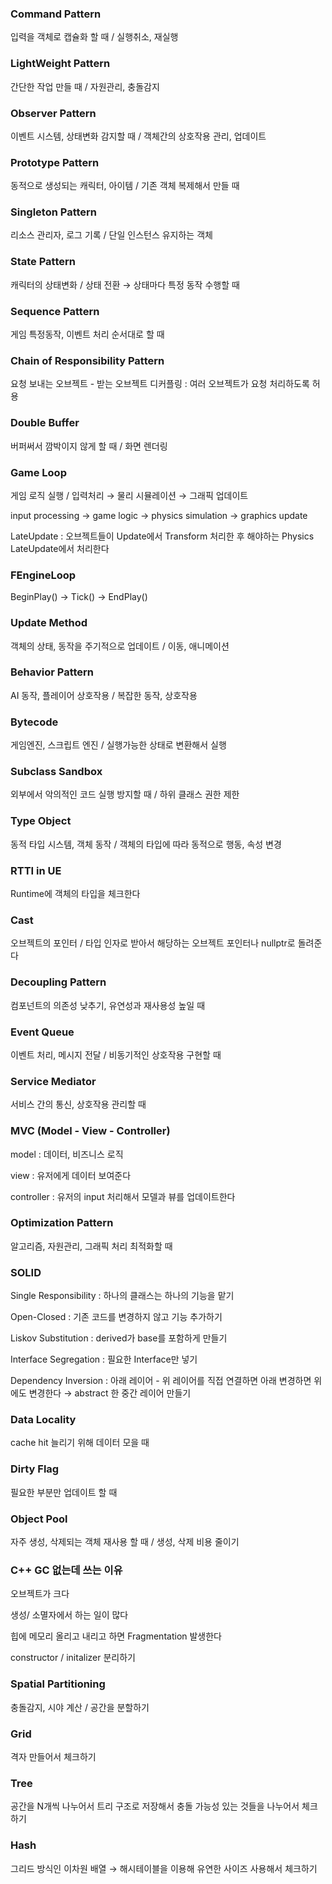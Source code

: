 ### Command Pattern

입력을 객체로 캡슐화 할 때 / 실행취소, 재실행

### LightWeight Pattern

간단한 작업 만들 때 / 자원관리, 충돌감지

### Observer Pattern

이벤트 시스템, 상태변화 감지할 때 / 객체간의 상호작용 관리, 업데이트

### Prototype Pattern

동적으로 생성되는 캐릭터, 아이템 / 기존 객체 복제해서 만들 때

### Singleton Pattern

리소스 관리자, 로그 기록 / 단일 인스턴스 유지하는 객체

### State Pattern

캐릭터의 상태변화 / 상태 전환 → 상태마다 특정 동작 수행할 때

### Sequence Pattern

게임 특정동작, 이벤트 처리 순서대로 할 때

### Chain of Responsibility Pattern

요청 보내는 오브젝트 - 받는 오브젝트 디커플링 : 여러 오브젝트가 요청 처리하도록 허용

### Double Buffer

버퍼써서 깜박이지 않게 할 때 / 화면 렌더링

### Game Loop

게임 로직 실행 / 입력처리 → 물리 시뮬레이션 → 그래픽 업데이트

input processing → game logic → physics simulation → graphics update

LateUpdate : 오브젝트들이 Update에서 Transform 처리한 후 해야하는 Physics LateUpdate에서 처리한다 

### FEngineLoop

BeginPlay() → Tick() → EndPlay()

### Update Method

객체의 상태, 동작을 주기적으로 업데이트 / 이동, 애니메이션

### Behavior Pattern

AI 동작, 플레이어 상호작용 / 복잡한 동작, 상호작용

### Bytecode

게임엔진, 스크립트 엔진 / 실행가능한 상태로 변환해서 실행

### Subclass Sandbox

외부에서 악의적인 코드 실행 방지할 때 / 하위 클래스 권한 제한

### Type Object

동적 타입 시스템, 객체 동작 / 객체의 타입에 따라 동적으로 행동, 속성 변경

### RTTI in UE

Runtime에 객체의 타입을 체크한다 

### Cast

오브젝트의 포인터 / 타입 인자로 받아서 해당하는 오브젝트 포인터나 nullptr로 돌려준다 

### Decoupling Pattern

컴포넌트의 의존성 낮추기, 유연성과 재사용성 높일 때

### Event Queue

이벤트 처리, 메시지 전달 / 비동기적인 상호작용 구현할 때

### Service Mediator

서비스 간의 통신, 상호작용 관리할 때

### MVC (Model - View - Controller)

model : 데이터, 비즈니스 로직

view : 유저에게 데이터 보여준다 

controller : 유저의 input 처리해서 모델과 뷰를 업데이트한다 

### Optimization Pattern

알고리즘, 자원관리, 그래픽 처리 최적화할 때

### SOLID

Single Responsibility : 하나의 클래스는 하나의 기능을 맡기

Open-Closed : 기존 코드를 변경하지 않고 기능 추가하기

Liskov Substitution : derived가 base를 포함하게 만들기

Interface Segregation : 필요한 Interface만 넣기

Dependency Inversion : 아래 레이어 - 위 레이어를 직접 연결하면 아래 변경하면 위에도 변경한다 → abstract 한 중간 레이어 만들기

### Data Locality

cache hit 늘리기 위해 데이터 모을 때

### Dirty Flag

필요한 부분만 업데이트 할 때

### Object Pool

자주 생성, 삭제되는 객체 재사용 할 때 / 생성, 삭제 비용 줄이기

### C++ GC 없는데 쓰는 이유

오브젝트가 크다

생성/ 소멸자에서 하는 일이 많다

힙에 메모리 올리고 내리고 하면 Fragmentation 발생한다 

constructor / initalizer 분리하기 

### Spatial Partitioning

충돌감지, 시야 계산 / 공간을 분할하기

### Grid

격자 만들어서 체크하기

### Tree

공간을 N개씩 나누어서 트리 구조로 저장해서 충돌 가능성 있는 것들을 나누어서 체크하기 

### Hash

그리드 방식인 이차원 배열 → 해시테이블을 이용해 유연한 사이즈 사용해서 체크하기
